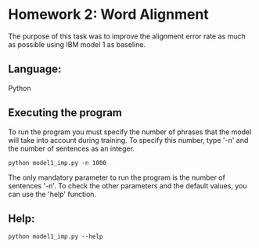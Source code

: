 # Homework 2: Word Alignment
The purpose of this task was to improve the alignment error rate as much as possible using IBM model 1 as baseline.

## Language:
Python

## Executing the program
To run the program you must specify the number of phrases that the model will take into account during training. To specify this number, type '-n' and the number of sentences as an integer.
```
python model1_imp.py -n 1000
```
The only mandatory parameter to run the program is the number of sentences '-n'. To check the other parameters and the default values, you can use the 'help' function.

## Help:
```
python model1_imp.py --help
```
